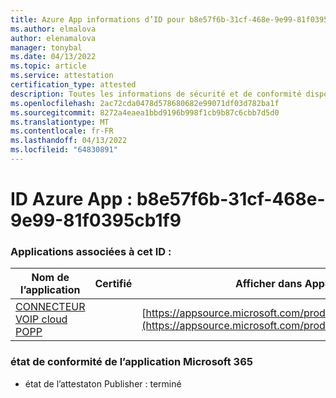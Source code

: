 ```yaml
---
title: Azure App informations d’ID pour b8e57f6b-31cf-468e-9e99-81f0395cb1f9
ms.author: elmalova
author: elenamalova
manager: tonybal
ms.date: 04/13/2022
ms.topic: article
ms.service: attestation
certification_type: attested
description: Toutes les informations de sécurité et de conformité disponibles pour b8e57f6b-31cf-468e-9e99-81f0395cb1f9.
ms.openlocfilehash: 2ac72cda0478d578680682e99071df03d782ba1f
ms.sourcegitcommit: 8272a4eaea1bbd9196b998f1cb9b87c6cbb7d5d0
ms.translationtype: MT
ms.contentlocale: fr-FR
ms.lasthandoff: 04/13/2022
ms.locfileid: "64830891"
---
```

# <a name="azure-app-id-b8e57f6b-31cf-468e-9e99-81f0395cb1f9"></a>ID Azure App : b8e57f6b-31cf-468e-9e99-81f0395cb1f9


### <a name="apps-associated-with-this-id"></a>Applications associées à cet ID :
| **Nom de l’application** | **Certifié** | **Afficher dans AppSource** |
|--------------|---------------|-----------------------|
| [CONNECTEUR VOIP cloud POPP](../forward/WA200003306.md) |  | [https://appsource.microsoft.com/product/office/WA200003306](https://appsource.microsoft.com/product/office/WA200003306) |

### <a name="microsoft-365-app-compliance-status"></a>état de conformité de l’application Microsoft 365
- état de l’attestaton Publisher : terminé
